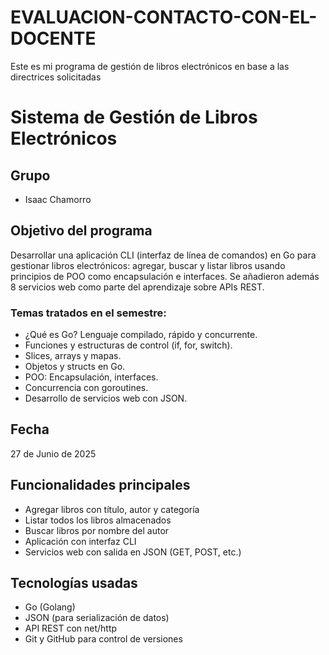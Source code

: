 # EVALUACION-CONTACTO-CON-EL-DOCENTE
Este es mi programa de gestión de libros electrónicos en base a las directrices solicitadas 
# Sistema de Gestión de Libros Electrónicos

##  Grupo
- Isaac Chamorro

## Objetivo del programa
Desarrollar una aplicación CLI (interfaz de línea de comandos) en Go para gestionar libros electrónicos: agregar, buscar y listar libros usando principios de POO como encapsulación e interfaces. Se añadieron además 8 servicios web como parte del aprendizaje sobre APIs REST.
### Temas tratados en el semestre:

- ¿Qué es Go? Lenguaje compilado, rápido y concurrente.
- Funciones y estructuras de control (if, for, switch).
- Slices, arrays y mapas.
- Objetos y structs en Go.
- POO: Encapsulación, interfaces.
- Concurrencia con goroutines.
- Desarrollo de servicios web con JSON.

## Fecha
27 de Junio de 2025

## Funcionalidades principales
- Agregar libros con título, autor y categoría
- Listar todos los libros almacenados
- Buscar libros por nombre del autor
- Aplicación con interfaz CLI
- Servicios web con salida en JSON (GET, POST, etc.)

## Tecnologías usadas
- Go (Golang)
- JSON (para serialización de datos)
- API REST con net/http
- Git y GitHub para control de versiones
